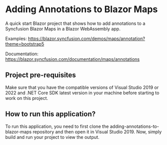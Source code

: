 # Adding Annotations to Blazor Maps
A quick start Blazor project that shows how to add annotations to a Syncfusion Blazor Maps in a Blazor WebAssembly app.

Examples: https://blazor.syncfusion.com/demos/maps/annotation?theme=bootstrap5 

Documentation: https://blazor.syncfusion.com/documentation/maps/annotations

## Project pre-requisites
Make sure that you have the compatible versions of Visual Studio 2019 or 2022 and .NET Core SDK latest version in your machine before starting to work on this project.

## How to run this application?
To run this application, you need to first clone the adding-annotations-to-blazor-maps repository and then open it in Visual Studio 2019. Now, simply build and run your project to view the output.


